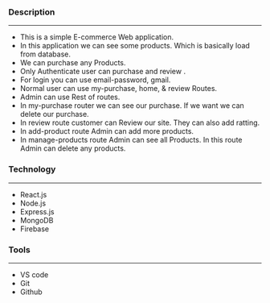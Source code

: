 ### Description 

<hr>

* This is a simple E-commerce Web application.
* In this application we can see some products. Which is basically load from database.
* We can purchase any Products.
* Only Authenticate user can purchase and review .
* For login you can use email-password, gmail.
* Normal user can use my-purchase, home, & review Routes.
* Admin can use Rest of routes.
* In my-purchase router we can see our purchase. If we want we can delete our purchase.
* In review route customer can Review our site. They can also add ratting.
* In add-product route Admin can add more products.
* In manage-products route Admin can see all Products. In this route Admin can  delete any products.

### Technology

<hr>

* React.js
* Node.js
* Express.js
* MongoDB
* Firebase

### Tools

<hr>

* VS code
* Git
* Github


